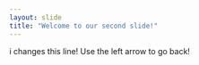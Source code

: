 ```yaml
---
layout: slide
title: "Welcome to our second slide!"
---
```

i changes this line!
Use the left arrow to go back!
